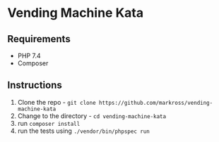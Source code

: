 # Vending Machine Kata


## Requirements
- PHP 7.4
- Composer

## Instructions
1. Clone the repo - `git clone https://github.com/markross/vending-machine-kata`
2. Change to the directory - `cd vending-machine-kata`
2. run `composer install`
3. run the tests using `./vendor/bin/phpspec run`
